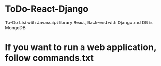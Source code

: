 # ToDo-React-Django
To-Do List with Javascript library React, Back-end with Django and DB is MongoDB

# If you want to run a web application, follow commands.txt